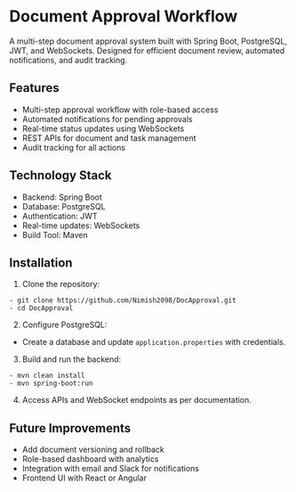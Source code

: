 # Document Approval Workflow

A multi-step document approval system built with Spring Boot, PostgreSQL, JWT, and WebSockets. Designed for efficient document review, automated notifications, and audit tracking.

## Features

- Multi-step approval workflow with role-based access
- Automated notifications for pending approvals
- Real-time status updates using WebSockets
- REST APIs for document and task management
- Audit tracking for all actions

## Technology Stack

- Backend: Spring Boot
- Database: PostgreSQL
- Authentication: JWT
- Real-time updates: WebSockets
- Build Tool: Maven

## Installation

1. Clone the repository:
```
- git clone https://github.com/Nimish2098/DocApproval.git
- cd DocApproval
```


2. Configure PostgreSQL:
- Create a database and update `application.properties` with credentials.

3. Build and run the backend:
 ```
- mvn clean install
- mvn spring-boot:run
```
4. Access APIs and WebSocket endpoints as per documentation.

## Future Improvements

- Add document versioning and rollback
- Role-based dashboard with analytics
- Integration with email and Slack for notifications
- Frontend UI with React or Angular

